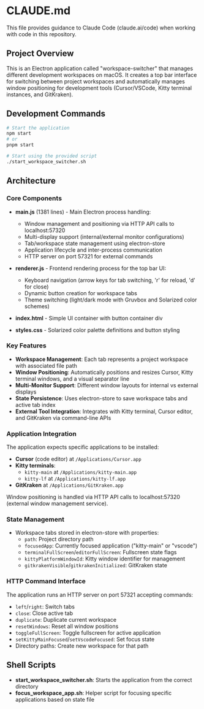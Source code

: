# CLAUDE.md

This file provides guidance to Claude Code (claude.ai/code) when working with code in this repository.

## Project Overview

This is an Electron application called "workspace-switcher" that manages different development workspaces on macOS. It creates a top bar interface for switching between project workspaces and automatically manages window positioning for development tools (Cursor/VSCode, Kitty terminal instances, and GitKraken).

## Development Commands

```bash
# Start the application
npm start
# or
pnpm start

# Start using the provided script
./start_workspace_switcher.sh
```

## Architecture

### Core Components

- **main.js** (1381 lines) - Main Electron process handling:
  - Window management and positioning via HTTP API calls to localhost:57320
  - Multi-display support (internal/external monitor configurations)
  - Tab/workspace state management using electron-store
  - Application lifecycle and inter-process communication
  - HTTP server on port 57321 for external commands

- **renderer.js** - Frontend rendering process for the top bar UI:
  - Keyboard navigation (arrow keys for tab switching, 'r' for reload, 'd' for close)
  - Dynamic button creation for workspace tabs
  - Theme switching (light/dark mode with Gruvbox and Solarized color schemes)

- **index.html** - Simple UI container with button container div
- **styles.css** - Solarized color palette definitions and button styling

### Key Features

- **Workspace Management**: Each tab represents a project workspace with associated file path
- **Window Positioning**: Automatically positions and resizes Cursor, Kitty terminal windows, and a visual separator line
- **Multi-Monitor Support**: Different window layouts for internal vs external displays
- **State Persistence**: Uses electron-store to save workspace tabs and active tab index
- **External Tool Integration**: Integrates with Kitty terminal, Cursor editor, and GitKraken via command-line APIs

### Application Integration

The application expects specific applications to be installed:
- **Cursor** (code editor) at `/Applications/Cursor.app`
- **Kitty terminals**:
  - `kitty-main` at `/Applications/kitty-main.app`
  - `kitty-lf` at `/Applications/kitty-lf.app`
- **GitKraken** at `/Applications/GitKraken.app`

Window positioning is handled via HTTP API calls to localhost:57320 (external window management service).

### State Management

- Workspace tabs stored in electron-store with properties:
  - `path`: Project directory path
  - `focusedApp`: Currently focused application ("kitty-main" or "vscode")
  - `terminalFullScreen`/`editorFullScreen`: Fullscreen state flags
  - `kittyPlatformWindowId`: Kitty window identifier for management
  - `gitkrakenVisible`/`gitkrakenInitialized`: GitKraken state

### HTTP Command Interface

The application runs an HTTP server on port 57321 accepting commands:
- `left`/`right`: Switch tabs
- `close`: Close active tab
- `duplicate`: Duplicate current workspace
- `resetWindows`: Reset all window positions
- `toggleFullScreen`: Toggle fullscreen for active application
- `setKittyMainFocused`/`setVscodeFocused`: Set focus state
- Directory paths: Create new workspace for that path

## Shell Scripts

- **start_workspace_switcher.sh**: Starts the application from the correct directory
- **focus_workspace_app.sh**: Helper script for focusing specific applications based on state file